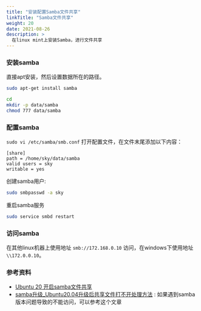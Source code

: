 ```yaml
---
title: "安装配置Samba文件共享"
linkTitle: "Samba文件共享"
weight: 20
date: 2021-08-26
description: >
  在linux mint上安装Samba，进行文件共享
---
```


### 安装samba

直接apt安装，然后设置数据所在的路径。

```bash
sudo apt-get install samba

cd
mkdir -p data/samba
chmod 777 data/samba
```

### 配置samba

`sudo vi /etc/samba/smb.conf` 打开配置文件，在文件末尾添加以下内容：

```properties
[share]
path = /home/sky/data/samba
valid users = sky
writable = yes
```

创建samba用户:

```bash
sudo smbpasswd -a sky
```

重启samba服务

```bash
sudo service smbd restart
```

### 访问samba

在其他linux机器上使用地址 `smb://172.168.0.10` 访问，在windows下使用地址 `\\172.0.0.10`。

### 参考资料

- [Ubuntu 20 开启samba文件共享](https://blog.csdn.net/dslobo/article/details/108175737)
- [samba升级_Ubuntu20.04升级后共享文件打不开处理方法](https://blog.csdn.net/weixin_39549899/article/details/110996857?utm_medium=distribute.pc_relevant.none-task-blog-2%7Edefault%7EBlogCommendFromMachineLearnPai2%7Edefault-1.base&depth_1-utm_source=distribute.pc_relevant.none-task-blog-2%7Edefault%7EBlogCommendFromMachineLearnPai2%7Edefault-1.base) : 如果遇到samba版本问题导致的不能访问，可以参考这个文章



